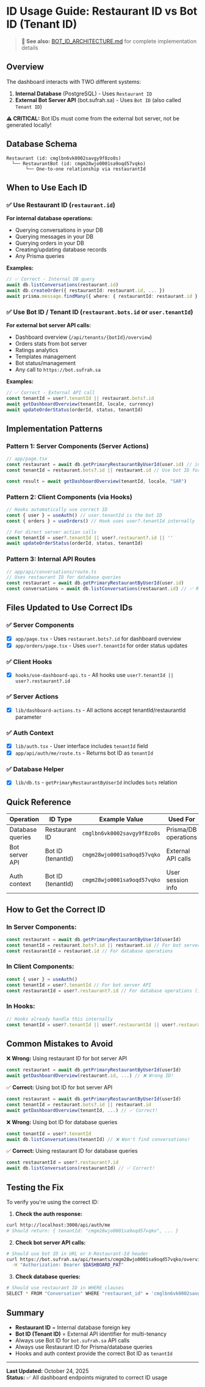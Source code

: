# ID Usage Guide: Restaurant ID vs Bot ID (Tenant ID)

> **📘 See also:** [BOT_ID_ARCHITECTURE.md](./BOT_ID_ARCHITECTURE.md) for complete implementation details

## Overview

The dashboard interacts with TWO different systems:
1. **Internal Database** (PostgreSQL) - Uses `Restaurant ID`
2. **External Bot Server API** (bot.sufrah.sa) - Uses `Bot ID` (also called `Tenant ID`)

**⚠️ CRITICAL:** Bot IDs must come from the external bot server, not be generated locally!

## Database Schema

```
Restaurant (id: cmglbn6vk0002savgy9f8zo8s)
  └── RestaurantBot (id: cmgm28wjo0001sa9oqd57vqko)
       └── One-to-one relationship via restaurantId
```

## When to Use Each ID

### ✅ Use Restaurant ID (`restaurant.id`)
**For internal database operations:**
- Querying conversations in your DB
- Querying messages in your DB  
- Querying orders in your DB
- Creating/updating database records
- Any Prisma queries

**Examples:**
```typescript
// ✅ Correct - Internal DB query
await db.listConversations(restaurant.id)
await db.createOrder({ restaurantId: restaurant.id, ... })
await prisma.message.findMany({ where: { restaurantId: restaurant.id } })
```

### ✅ Use Bot ID / Tenant ID (`restaurant.bots.id` or `user.tenantId`)
**For external bot server API calls:**
- Dashboard overview (`/api/tenants/{botId}/overview`)
- Orders stats from bot server
- Ratings analytics
- Templates management
- Bot status/management
- Any call to `https://bot.sufrah.sa`

**Examples:**
```typescript
// ✅ Correct - External API call
const tenantId = user?.tenantId || restaurant.bots?.id
await getDashboardOverview(tenantId, locale, currency)
await updateOrderStatus(orderId, status, tenantId)
```

## Implementation Patterns

### Pattern 1: Server Components (Server Actions)

```typescript
// app/page.tsx
const restaurant = await db.getPrimaryRestaurantByUserId(user.id) // includes bots relation
const tenantId = restaurant.bots?.id || restaurant.id // Use bot ID for API calls

const result = await getDashboardOverview(tenantId, locale, "SAR")
```

### Pattern 2: Client Components (via Hooks)

```typescript
// Hooks automatically use correct ID
const { user } = useAuth() // user.tenantId is the bot ID
const { orders } = useOrders() // Hook uses user?.tenantId internally

// For direct server action calls
const tenantId = user?.tenantId || user?.restaurant?.id || ''
await updateOrderStatus(orderId, status, tenantId)
```

### Pattern 3: Internal API Routes

```typescript
// app/api/conversations/route.ts
// Uses restaurant ID for database queries
const restaurant = await db.getPrimaryRestaurantByUserId(user.id)
const conversations = await db.listConversations(restaurant.id) // ✅ Restaurant ID
```

## Files Updated to Use Correct IDs

### ✅ Server Components
- [x] `app/page.tsx` - Uses `restaurant.bots?.id` for dashboard overview
- [x] `app/orders/page.tsx` - Uses `user?.tenantId` for order status updates

### ✅ Client Hooks  
- [x] `hooks/use-dashboard-api.ts` - All hooks use `user?.tenantId || user?.restaurant?.id`

### ✅ Server Actions
- [x] `lib/dashboard-actions.ts` - All actions accept tenantId/restaurantId parameter

### ✅ Auth Context
- [x] `lib/auth.tsx` - User interface includes `tenantId` field
- [x] `app/api/auth/me/route.ts` - Returns bot ID as `tenantId`

### ✅ Database Helper
- [x] `lib/db.ts` - `getPrimaryRestaurantByUserId` includes `bots` relation

## Quick Reference

| Operation | ID Type | Example Value | Used For |
|-----------|---------|---------------|----------|
| Database queries | Restaurant ID | `cmglbn6vk0002savgy9f8zo8s` | Prisma/DB operations |
| Bot server API | Bot ID (tenantId) | `cmgm28wjo0001sa9oqd57vqko` | External API calls |
| Auth context | Bot ID (tenantId) | `cmgm28wjo0001sa9oqd57vqko` | User session info |

## How to Get the Correct ID

### In Server Components:
```typescript
const restaurant = await db.getPrimaryRestaurantByUserId(userId)
const tenantId = restaurant.bots?.id || restaurant.id // For bot server API
const restaurantId = restaurant.id // For database operations
```

### In Client Components:
```typescript
const { user } = useAuth()
const tenantId = user?.tenantId // For bot server API  
const restaurantId = user?.restaurant?.id // For database operations (if needed)
```

### In Hooks:
```typescript
// Hooks already handle this internally
const tenantId = user?.tenantId || user?.restaurantId || user?.restaurant?.id || ''
```

## Common Mistakes to Avoid

❌ **Wrong:** Using restaurant ID for bot server API
```typescript
const restaurant = await db.getPrimaryRestaurantByUserId(userId)
await getDashboardOverview(restaurant.id, ...) // ❌ Wrong ID!
```

✅ **Correct:** Using bot ID for bot server API
```typescript
const restaurant = await db.getPrimaryRestaurantByUserId(userId)
const tenantId = restaurant.bots?.id || restaurant.id
await getDashboardOverview(tenantId, ...) // ✅ Correct!
```

❌ **Wrong:** Using bot ID for database queries
```typescript
const tenantId = user?.tenantId
await db.listConversations(tenantId) // ❌ Won't find conversations!
```

✅ **Correct:** Using restaurant ID for database queries
```typescript
const restaurantId = user?.restaurant?.id
await db.listConversations(restaurantId) // ✅ Correct!
```

## Testing the Fix

To verify you're using the correct ID:

1. **Check the auth response:**
```bash
curl http://localhost:3000/api/auth/me
# Should return: { tenantId: "cmgm28wjo0001sa9oqd57vqko", ... }
```

2. **Check bot server API calls:**
```bash
# Should use bot ID in URL or X-Restaurant-Id header
curl https://bot.sufrah.sa/api/tenants/cmgm28wjo0001sa9oqd57vqko/overview \
  -H "Authorization: Bearer $DASHBOARD_PAT"
```

3. **Check database queries:**
```bash
# Should use restaurant ID in WHERE clauses
SELECT * FROM "Conversation" WHERE "restaurant_id" = 'cmglbn6vk0002savgy9f8zo8s';
```

## Summary

- **Restaurant ID** = Internal database foreign key
- **Bot ID (Tenant ID)** = External API identifier for multi-tenancy
- Always use Bot ID for `bot.sufrah.sa` API calls
- Always use Restaurant ID for Prisma/database queries
- Hooks and auth context provide the correct Bot ID as `tenantId`

---

**Last Updated:** October 24, 2025  
**Status:** ✅ All dashboard endpoints migrated to correct ID usage

